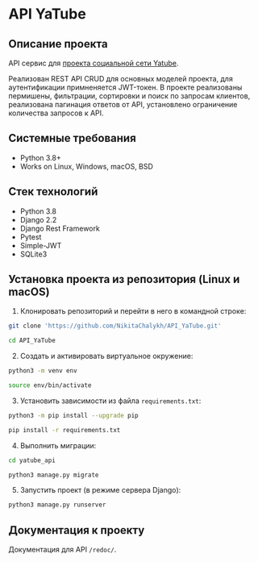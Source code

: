 API YaTube 
=====

Описание проекта
----------
API сервис для [проекта социальной сети Yatube](https://github.com/NikitaChalykh/YaTube). 

Реализован REST API CRUD для основных моделей проекта, для аутентификации примненяется JWT-токен. 
В проекте реализованы пермишены, фильтрации, сортировки и поиск по запросам клиентов, реализована пагинация ответов от API, установлено ограничение количества запросов к API. 

Системные требования
----------
* Python 3.8+
* Works on Linux, Windows, macOS, BSD

Стек технологий
----------
* Python 3.8
* Django 2.2 
* Django Rest Framework
* Pytest
* Simple-JWT
* SQLite3

Установка проекта из репозитория (Linux и macOS)
----------

1. Клонировать репозиторий и перейти в него в командной строке:
```bash
git clone 'https://github.com/NikitaChalykh/API_YaTube.git'

cd API_YaTube
```
2. Cоздать и активировать виртуальное окружение:
```bash
python3 -m venv env

source env/bin/activate
```
3. Установить зависимости из файла ```requirements.txt```:
```bash
python3 -m pip install --upgrade pip

pip install -r requirements.txt
```
4. Выполнить миграции:
```bash
cd yatube_api

python3 manage.py migrate
```
5. Запустить проект (в режиме сервера Django):
```bash
python3 manage.py runserver
```
Документация к проекту
----------
Документация для API ```/redoc/```.

